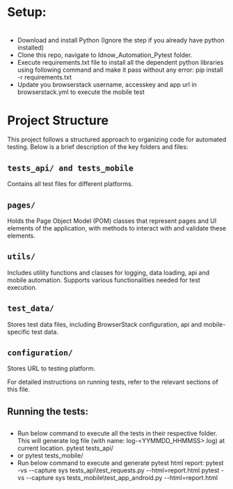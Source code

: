 ## <h1>Setup:<h1>
- Download and install Python (Ignore the step if you already have python installed)
- Clone this repo, navigate to Idnow_Automation_Pytest folder.
- Execute requirements.txt file to install all the dependent python libraries using following command and make it pass without any error: pip install -r requirements.txt
- Update you browserstack username, accesskey and app url in browserstack.yml to execute the mobile test

# Project Structure

This project follows a structured approach to organizing code for automated testing. Below is a brief description of the key folders and files:

## `tests_api/ and tests_mobile`
Contains all test files for different platforms.

## `pages/`
Holds the Page Object Model (POM) classes that represent pages and UI elements of the application, with methods to interact with and validate these elements.

## `utils/`
Includes utility functions and classes for logging, data loading, api and mobile automation. Supports various functionalities needed for test execution.

## `test_data/`
Stores test data files, including BrowserStack configuration, api and mobile-specific test data.

## `configuration/`
Stores URL to testing platform.

For detailed instructions on running tests, refer to the relevant sections of this file.

## <h2>Running the tests:<h2>
- Run below command to execute all the tests in their respective folder. This will generate log file (with name: log-<YYMMDD_HHMMSS>.log) at current location.
pytest tests_api/
- or
pytest tests_mobile/
- Run below command to execute and generate pytest html report: 
pytest -vs --capture sys tests_api\test_requests.py --html=report.html
pytest -vs --capture sys tests_mobile\test_app_android.py --html=report.html

